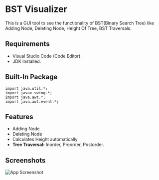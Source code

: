 # BST Visualizer

This is a GUI tool to see the functionality of BST(Binary Search Tree) like Adding Node, Deleting Node,
Height Of Tree, BST Traversals.


## Requirements

- Visual Studio Code (Code Editor).
- JDK Installed.
## Built-In Package

```
import java.util.*;
import javax.swing.*;
import java.awt.*;
import java.awt.event.*;

```
## Features

- Adding Node
- Deleting Node
- Calculates Height automatically
- **Tree Traversal:** Inorder, Preorder, Postorder.
## Screenshots

![App Screenshot](https://via.placeholder.com/468x300?text=App+Screenshot+Here)